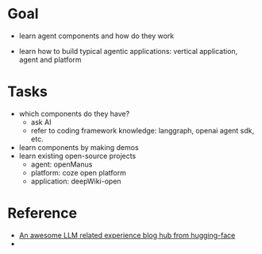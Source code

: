 # Goal

- learn agent components and how do they work

* learn how to build typical agentic applications: vertical application, agent and platform

# Tasks

- which components do they have?
  - ask AI
  - refer to coding framework knowledge: langgraph, openai agent sdk, etc.
- learn components by making demos
- learn existing open-source projects
  - agent: openManus
  - platform: coze open platform
  - application: deepWiki-open

# Reference

- [An awesome LLM related experience blog hub from hugging-face](https://huggingface.co/learn)
- 